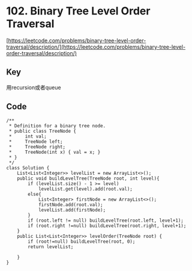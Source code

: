 # 102. Binary Tree Level Order Traversal
[https://leetcode.com/problems/binary-tree-level-order-traversal/description/](https://leetcode.com/problems/binary-tree-level-order-traversal/description/)

## Key
用recursion或者queue

## Code
```
/**
 * Definition for a binary tree node.
 * public class TreeNode {
 *     int val;
 *     TreeNode left;
 *     TreeNode right;
 *     TreeNode(int x) { val = x; }
 * }
 */
class Solution {
    List<List<Integer>> levelList = new ArrayList<>();
    public void buildLevelTree(TreeNode root, int level){
        if (levelList.size() - 1 >= level)
            levelList.get(level).add(root.val);
        else{
            List<Integer> firstNode = new ArrayList<>();
            firstNode.add(root.val);
            levelList.add(firstNode);
        }
        if (root.left != null) buildLevelTree(root.left, level+1);
        if (root.right !=null) buildLevelTree(root.right, level+1);
    }
    public List<List<Integer>> levelOrder(TreeNode root) {
        if (root!=null) buildLevelTree(root, 0);
        return levelList;
        
    }
}
```
